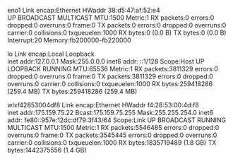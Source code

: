 eno1      Link encap:Ethernet  HWaddr 38:d5:47:af:52:e4  
          UP BROADCAST MULTICAST  MTU:1500  Metric:1
          RX packets:0 errors:0 dropped:0 overruns:0 frame:0
          TX packets:0 errors:0 dropped:0 overruns:0 carrier:0
          collisions:0 txqueuelen:1000 
          RX bytes:0 (0.0 B)  TX bytes:0 (0.0 B)
          Interrupt:20 Memory:fb200000-fb220000 

lo        Link encap:Local Loopback  
          inet addr:127.0.0.1  Mask:255.0.0.0
          inet6 addr: ::1/128 Scope:Host
          UP LOOPBACK RUNNING  MTU:65536  Metric:1
          RX packets:3811329 errors:0 dropped:0 overruns:0 frame:0
          TX packets:3811329 errors:0 dropped:0 overruns:0 carrier:0
          collisions:0 txqueuelen:1000 
          RX bytes:259418286 (259.4 MB)  TX bytes:259418286 (259.4 MB)

wlxf42853004df8 Link encap:Ethernet  HWaddr f4:28:53:00:4d:f8  
          inet addr:175.159.75.22  Bcast:175.159.75.255  Mask:255.255.254.0
          inet6 addr: fe80::957e:12dc:df79:3f43/64 Scope:Link
          UP BROADCAST RUNNING MULTICAST  MTU:1500  Metric:1
          RX packets:5546485 errors:0 dropped:0 overruns:0 frame:0
          TX packets:3545445 errors:0 dropped:0 overruns:0 carrier:0
          collisions:0 txqueuelen:1000 
          RX bytes:1835719489 (1.8 GB)  TX bytes:1442375556 (1.4 GB)

